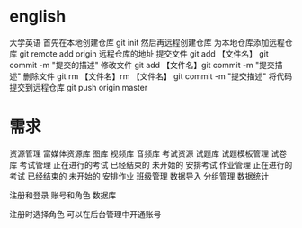 # english
大学英语
	首先在本地创建仓库 git init
	然后再远程创建仓库
	为本地仓库添加远程仓库 git remote add origin 远程仓库的地址
	提交文件 git add 【文件名】 git commit -m "提交的描述"
	修改文件 git add 【文件名】git commit -m "提交描述"
	删除文件 git rm 【文件名】rm 【文件名】 git commit -m "提交描述"
	将代码提交到远程仓库 git push origin master

# 需求
资源管理
	富媒体资源库
		图库
		视频库
		音频库
	考试资源
	试题库
	试题模板管理
	试卷库
考试管理
	正在进行的考试
	已经结束的
	未开始的
	安排考试
作业管理
	正在进行的考试
	已经结束的
	未开始的
	安排作业
班级管理
	数据导入
	分组管理
	数据统计


注册和登录    账号和角色
数据库

注册时选择角色
可以在后台管理中开通账号